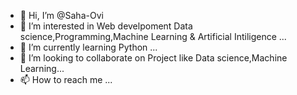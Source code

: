 - 👋 Hi, I’m @Saha-Ovi
- 👀 I’m interested in Web develpoment Data science,Programming,Machine Learning & Artificial Intiligence ...
- 🌱 I’m currently learning Python ...
- 💞️ I’m looking to collaborate on Project like Data science,Machine Learning...
- 📫 How to reach me ...

<!---
Saha-Ovi/Saha-Ovi is a ✨ special ✨ repository because its `README.md` (this file) appears on your GitHub profile.
You can click the Preview link to take a look at your changes.
--->
